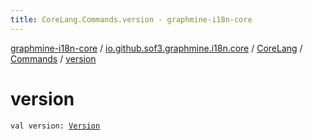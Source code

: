 ```yaml
---
title: CoreLang.Commands.version - graphmine-i18n-core
---
```


[graphmine-i18n-core](../../../index.html) / [io.github.sof3.graphmine.i18n.core](../../index.html) / [CoreLang](../index.html) / [Commands](index.html) / [version](./version.html)

# version

`val version: `[`Version`](-version/index.html)